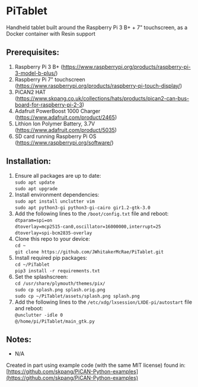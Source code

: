 # PiTablet
Handheld tablet built around the Raspberry Pi 3 B+ + 7" touchscreen, as a Docker container with Resin support

## Prerequisites:
1. Raspberry Pi 3 B+ (https://www.raspberrypi.org/products/raspberry-pi-3-model-b-plus/)
1. Raspberry Pi 7" touchscreen (https://www.raspberrypi.org/products/raspberry-pi-touch-display/)
1. PiCAN2 HAT (https://www.skpang.co.uk/collections/hats/products/pican2-can-bus-board-for-raspberry-pi-2-3)
1. Adafruit PowerBoost 1000 Charger (https://www.adafruit.com/product/2465)
1. Lithion Ion Polymer Battery, 3.7V (https://www.adafruit.com/product/5035)
1. SD card running Raspberry Pi OS (https://www.raspberrypi.org/software/)

## Installation:
1. Ensure all packages are up to date:  
	`sudo apt update`  
	`sudo apt upgrade`
1. Install environment dependencies:  
	`sudo apt install unclutter vim`  
	`sudo apt python3-gi python3-gi-cairo gir1.2-gtk-3.0`
1. Add the following lines to the `/boot/config.txt` file and reboot:  
	`dtparam=spi=on`  
	`dtoverlay=mcp2515-can0,oscillator=16000000,interrupt=25`  
	`dtoverlay=spi-bcm2835-overlay`
1. Clone this repo to your device:  
	`cd ~`  
	`git clone https://github.com/JWhitakerMcRae/PiTablet.git`
1. Install required pip packages:  
  `cd ~/PiTablet`  
	`pip3 install -r requirements.txt`
1. Set the splashscreen:  
	`cd /usr/share/plymouth/themes/pix/`  
	`sudo cp splash.png splash.orig.png`  
	`sudo cp ~/PiTablet/assets/splash.png splash.png`
1. Add the following lines to the `/etc/xdg/lxsession/LXDE-pi/autostart` file and reboot:  
	`@unclutter -idle 0`  
	`@/home/pi/PiTablet/main_gtk.py`

## Notes:
* N/A

Created in part using example code (with the same MIT license) found in:  
[https://github.com/skpang/PiCAN-Python-examples](https://github.com/skpang/PiCAN-Python-examples)
